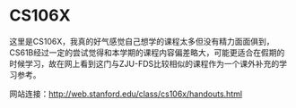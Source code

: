 # CS106X
这里是CS106X，我真的好气感觉自己想学的课程太多但没有精力面面俱到，CS61B经过一定的尝试觉得和本学期的课程内容偏差略大，可能更适合在假期的时候学习，故在网上看到这门与ZJU-FDS比较相似的课程作为一个课外补充的学习参考。

网站连接：http://web.stanford.edu/class/cs106x/handouts.html